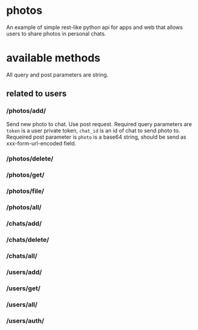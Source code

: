 # photos
An example of simple rest-like python api for apps and web that allows users to share photos in personal chats. 

# available methods
All query and post parameters are string.
## related to users
### /photos/add/
Send new photo to chat. Use post request. Required query parameters are `token` is a user private token, `chat_id` is an id of chat to send photo to. Requeired post parameter is `photo` is a base64 string, should be send as xxx-form-url-encoded field.
### /photos/delete/
### /photos/get/
### /photos/file/
### /photos/all/
### /chats/add/
### /chats/delete/
### /chats/all/
### /users/add/
### /users/get/
### /users/all/
### /users/auth/
